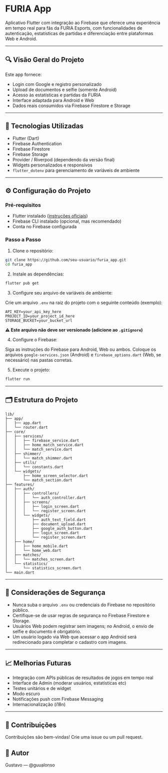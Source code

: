 # FURIA App

Aplicativo Flutter com integração ao Firebase que oferece uma experiência em tempo real para fãs da FURIA Esports, com funcionalidades de autenticação, estatísticas de partidas e diferenciação entre plataformas Web e Android.

---

## 🔍 Visão Geral do Projeto

Este app fornece:
- Login com Google e registro personalizado
- Upload de documentos e selfie (somente Android)
- Acesso às estatísticas e partidas da FURIA
- Interface adaptada para Android e Web
- Dados reais consumidos via Firebase Firestore e Storage

---

## 🚀 Tecnologias Utilizadas

- Flutter (Dart)
- Firebase Authentication
- Firebase Firestore
- Firebase Storage
- Provider / Riverpod (dependendo da versão final)
- Widgets personalizados e responsivos
- `flutter_dotenv` para gerenciamento de variáveis de ambiente

---

## ⚙️ Configuração do Projeto

### Pré-requisitos

- Flutter instalado ([instruções oficiais](https://docs.flutter.dev/get-started/install))
- Firebase CLI instalado (opcional, mas recomendado)
- Conta no Firebase configurada

### Passo a Passo

1. Clone o repositório:
```bash
git clone https://github.com/seu-usuario/furia_app.git
cd furia_app
```

2. Instale as dependências:
```bash
flutter pub get
```

3. Configure seu arquivo de variáveis de ambiente:

Crie um arquivo `.env` na raiz do projeto com o seguinte conteúdo (exemplo):

```
API_KEY=your_api_key_here
PROJECT_ID=your_project_id_here
STORAGE_BUCKET=your_bucket_url
```
**⚠️ Este arquivo não deve ser versionado (adicione ao `.gitignore`)**

4. Configure o Firebase:

Siga as instruções do Firebase para Android, Web ou ambos. Coloque os arquivos `google-services.json` (Android) e `firebase_options.dart` (Web, se necessário) nas pastas corretas.

5. Execute o projeto:
```bash
flutter run
```

---

## 🗂 Estrutura do Projeto

```
lib/
├── app/
│   ├── app.dart
│   └── router.dart
├── core/
│   ├── services/
│   │   ├── firebase_service.dart
│   │   ├── home_match_service.dart
│   │   └── match_service.dart
│   ├── shimmer/
│   │   └── match_shimmer.dart
│   ├── utils/
│   │   └── constants.dart
│   └── widgets/
│       ├── home_screen_selector.dart
│       └── match_section.dart
├── features/
│   ├── auth/
│   │   ├── controllers/
│   │   │   └── auth_controller.dart
│   │   ├── screens/
│   │   │   ├── login_screen.dart
│   │   │   └── register_screen.dart
│   │   └── widgets/
│   │       ├── auth_text_field.dart
│   │       ├── document_upload.dart
│   │       ├── google_auth_button.dart
│   │       ├── login_screen.dart
│   │       └── register_screen.dart
│   ├── home/
│   │   ├── home_mobile.dart
│   │   └── home_web.dart
│   ├── matches/
│   │   └── matches_screen.dart
│   └── statistics/
│       └── statistics_screen.dart
└── main.dart
```

---

## 🔐 Considerações de Segurança

- Nunca suba o arquivo `.env` ou credenciais do Firebase no repositório público.
- Certifique-se de usar regras de segurança no Firebase Firestore e Storage.
- Usuários Web podem registrar sem imagens; no Android, o envio de selfie e documento é obrigatório.
- Um usuário logado via Web que acessar o app Android será redirecionado para completar o cadastro com imagens.

---

## 📈 Melhorias Futuras

- Integração com APIs públicas de resultados de jogos em tempo real
- Interface de Admin (moderar usuários, estatísticas etc)
- Testes unitários e de widget
- Modo escuro
- Notificações push com Firebase Messaging
- Internacionalização (i18n)

---

## 🤝 Contribuições

Contribuições são bem-vindas! Crie uma issue ou um pull request.

## 👤 Autor

Gustavo — @guualonso